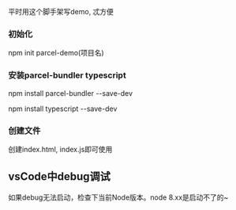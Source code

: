 平时用这个脚手架写demo, 忒方便

### 初始化
npm init parcel-demo(项目名)


### 安装parcel-bundler typescript
npm install parcel-bundler --save-dev

npm install typescript --save-dev


### 创建文件
创建index.html, index.js即可使用



## vsCode中debug调试
如果debug无法启动，检查下当前Node版本。node 8.xx是启动不了的~
